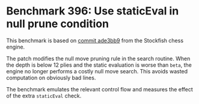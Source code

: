 # Benchmark 396: Use staticEval in null prune condition

This benchmark is based on [commit ade3bb9](https://github.com/official-stockfish/Stockfish/commit/ade3bb9a4e774aa9b760235f3b0ee42e0a0420d9) from the Stockfish chess engine.

The patch modifies the null move pruning rule in the search routine.  When the depth is below 12 plies and the static evaluation is worse than `beta`, the engine no longer performs a costly null move search.  This avoids wasted computation on obviously bad lines.

The benchmark emulates the relevant control flow and measures the effect of the extra `staticEval` check.
